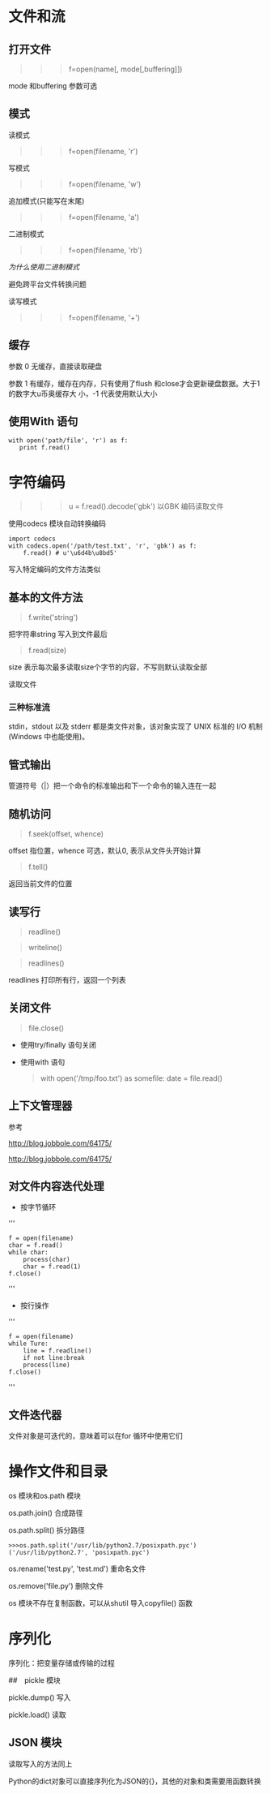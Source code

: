 # 文件和流

## 打开文件

>>>f=open(name[, mode[,buffering]])

mode 和buffering 参数可选

## 模式

读模式

>>>f=open(filename, 'r')

写模式

>>>f=open(filename, 'w')

追加模式(只能写在末尾)

>>>f=open(filename, 'a')

二进制模式

>>>f=open(filename, 'rb')

*为什么使用二进制模式*

避免跨平台文件转换问题

读写模式

>>>f=open(filename, '+')

## 缓存

参数 0 无缓存，直接读取硬盘

参数 1 有缓存，缓存在内存，只有使用了flush 和close才会更新硬盘数据。大于1的数字大u币奥缓存大
小，-1 代表使用默认大小

## 使用With 语句

    with open('path/file', 'r') as f:
       print f.read()

# 字符编码

>>>u = f.read().decode('gbk')
以GBK 编码读取文件

使用codecs 模块自动转换编码

    import codecs
    with codecs.open('/path/test.txt', 'r', 'gbk') as f:
        f.read() # u'\u6d4b\u8bd5'

写入特定编码的文件方法类似

## 基本的文件方法

>f.write('string')

把字符串string 写入到文件最后

>f.read(size)

size 表示每次最多读取size个字节的内容，不写则默认读取全部

读取文件

### 三种标准流

stdin，stdout 以及 stderr 都是类文件对象，该对象实现了 UNIX 标准的 I/O 机制 (Windows 中也能使用)。

## 管式输出

管道符号（|）把一个命令的标准输出和下一个命令的输入连在一起

## 随机访问

>f.seek(offset, whence)

offset 指位置，whence 可选，默认0, 表示从文件头开始计算

>f.tell()

返回当前文件的位置

## 读写行

>readline()

>writeline()

>readlines()

readlines 打印所有行，返回一个列表

## 关闭文件

>file.close()

* 使用try/finally 语句关闭

* 使用with 语句
  >with open('/tmp/foo.txt') as somefile:
    date = file.read()

## 上下文管理器

参考

http://blog.jobbole.com/64175/

http://blog.jobbole.com/64175/

## 对文件内容迭代处理

* 按字节循环

'''

    f = open(filename)
    char = f.read()
    while char:
        process(char)
        char = f.read(1)
    f.close()
'''

* 按行操作

'''

    f = open(filename)
    while Ture:
        line = f.readline()
        if not line:break
        process(line)
    f.close()
'''

## 文件迭代器

文件对象是可迭代的，意味着可以在for 循环中使用它们

# 操作文件和目录

os 模块和os.path 模块

os.path.join() 合成路径

os.path.split() 拆分路径
    
    >>>os.path.split('/usr/lib/python2.7/posixpath.pyc')
    ('/usr/lib/python2.7', 'posixpath.pyc')

os.rename('test.py', 'test.md') 重命名文件

os.remove('file.py') 删除文件

os 模块不存在复制函数，可以从shutil 导入copyfile() 函数

# 序列化

序列化：把变量存储或传输的过程

##　pickle 模块

pickle.dump() 写入

pickle.load() 读取

## JSON 模块

读取写入的方法同上

Python的dict对象可以直接序列化为JSON的{}，其他的对象和类需要用函数转换



